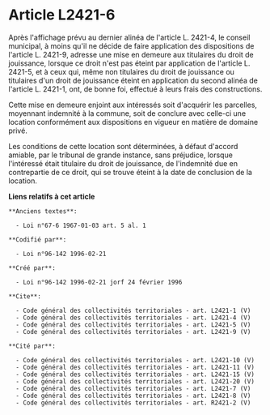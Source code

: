 # Article L2421-6

Après l'affichage prévu au dernier alinéa de l'article L. 2421-4, le conseil municipal, à moins qu'il ne décide de faire
application des dispositions de l'article L. 2421-9, adresse une mise en demeure aux titulaires du droit de jouissance,
lorsque ce droit n'est pas éteint par application de l'article L. 2421-5, et à ceux qui, même non titulaires du droit de
jouissance ou titulaires d'un droit de jouissance éteint en application du second alinéa de l'article L. 2421-1, ont, de
bonne foi, effectué à leurs frais des constructions. 

Cette mise en demeure enjoint aux intéressés soit d'acquérir les parcelles, moyennant indemnité à la commune, soit de
conclure avec celle-ci une location conformément aux dispositions en vigueur en matière de domaine privé. 

Les conditions de cette location sont déterminées, à défaut d'accord amiable, par le tribunal de grande instance, sans
préjudice, lorsque l'intéressé était titulaire du droit de jouissance, de l'indemnité due en contrepartie de ce droit, qui se
trouve éteint à la date de conclusion de la location.

**Liens relatifs à cet article**

	**Anciens textes**:

	  - Loi n°67-6 1967-01-03 art. 5 al. 1

	**Codifié par**:

	  - Loi n°96-142 1996-02-21

	**Créé par**:

	  - Loi n°96-142 1996-02-21 jorf 24 février 1996

	**Cite**:

	  - Code général des collectivités territoriales - art. L2421-1 (V)
	  - Code général des collectivités territoriales - art. L2421-4 (V)
	  - Code général des collectivités territoriales - art. L2421-5 (V)
	  - Code général des collectivités territoriales - art. L2421-9 (V)

	**Cité par**:

	  - Code général des collectivités territoriales - art. L2421-10 (V)
	  - Code général des collectivités territoriales - art. L2421-11 (V)
	  - Code général des collectivités territoriales - art. L2421-15 (V)
	  - Code général des collectivités territoriales - art. L2421-20 (V)
	  - Code général des collectivités territoriales - art. L2421-7 (V)
	  - Code général des collectivités territoriales - art. L2421-8 (V)
	  - Code général des collectivités territoriales - art. R2421-2 (V)
